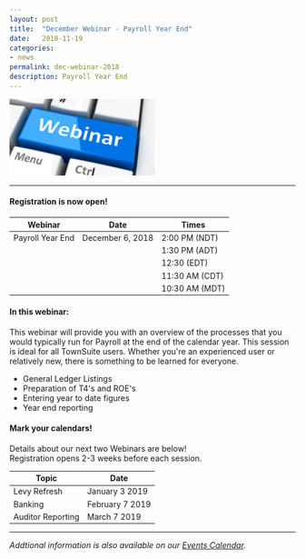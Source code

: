 ```yaml
---
layout: post
title:  "December Webinar - Payroll Year End"
date:   2018-11-19
categories:
- news
permalink: dec-webinar-2018
description: Payroll Year End
---
```


![Webinar](/images/webinar.png "Webinar")

---

#### **Registration is now open!** 

| Webinar | Date | Times |
| ---- | ---- | ---- |
| Payroll Year End | December 6, 2018 | 2:00 PM (NDT) |
| | | 1:30 PM (ADT) |
| | | 12:30 (EDT) |
| | | 11:30 AM (CDT) |
| | | 10:30 AM (MDT) |

#### **In this webinar:**  

This webinar will provide you with an overview of the processes that you would typically run for Payroll at the end of the calendar year. This session is ideal for all TownSuite users. Whether you're an experienced user or relatively new, there is something to be learned for everyone.
 	
+ General Ledger Listings
+ Preparation of T4's and ROE's
+ Entering year to date figures
+ Year end reporting


#### **Mark your calendars!**

Details about our next two Webinars are below!  
Registration opens 2-3 weeks before each session.

| Topic | Date |
| ---- | ---- |
| Levy Refresh | January 3 2019 |
| Banking | February 7 2019 |
| Auditor Reporting | March 7 2019 |

---
*Addtional information is also available on our [Events Calendar](https://townsuite.com/events).*
